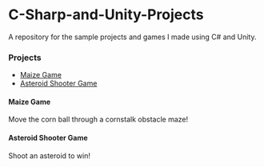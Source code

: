 # C-Sharp-and-Unity-Projects
A repository for the sample projects and games I made using C# and Unity.

<h3>Projects</h3>
  <ul>
    <li><a href="https://github.com/zeeebs/HTML-CSS-Projects/tree/main/HTML_Website_Project](https://github.com/zeeebs/C-Sharp-and-Unity-Projects/tree/main/Unity/Ball-Motion)" target="_blank">Maize Game</a></li>
    <li><a href="[https://github.com/zeeebs/HTML-CSS-Projects/tree/main/bootstrap4_project](https://github.com/zeeebs/C-Sharp-and-Unity-Projects/tree/main/Unity/GameAssignment%20-%20Astroid%20Shooter)" target="_blank">Asteroid Shooter Game</a></li>
  </ul>

<h4>Maize Game</h4>

Move the corn ball through a cornstalk obstacle maze!

<h4>Asteroid Shooter Game</h4>

Shoot an asteroid to win!
